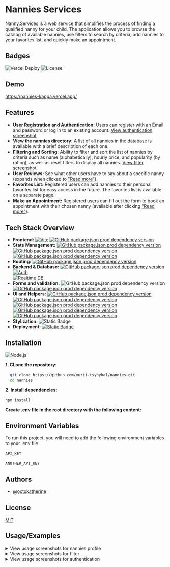 # Nannies Services

Nanny.Services is a web service that simplifies the process of finding a
qualified nanny for your child. The application allows you to browse the catalog
of available nannies, use filters to search by criteria, add nannies to your
favorites list, and quickly make an appointment.

## Badges

![Vercel Deploy](https://deploy-badge.vercel.app/vercel/nannies-kappa)
![License](https://img.shields.io/badge/License-MIT-green.svg)

## Demo

https://nannies-kappa.vercel.app/

## Features

- **User Registration and Authentication:** Users can register with an Email and
  password or log in to an existing account. <a href="#authentication">View
  authentication screenshot</a>
- **View the nannies directory:** A list of all nannies in the database is
  available with a brief description of each one.
- **Filtering and Sorting:** Ability to filter and sort the list of nannies by
  criteria such as name (alphabetically), hourly price, and popularity (by
  rating), as well as reset filters to display all nannies.
  <a href="#filter">View filter screenshot</a>
- **User Reviews:** See what other users have to say about a specific nanny
  (expands when clicked to <a href='#read-more'>"Read more"</a>).
- **Favorites List:** Registered users can add nannies to their personal
  favorites list for easy access in the future. The favorites list is available
  on a separate page.
- **Make an Appointment:** Registered users can fill out the form to book an
  appointment with their chosen nanny (available after clicking
  <a href='#read-more'>"Read more"</a>).

## Tech Stack Overview

- **Frontend:**
  [![Vite](https://img.shields.io/badge/Vite-6.0.5-%23646CFF.svg?style=flat&logo=vite)](https://www.npmjs.com/package/vite/v/6.0.5)
  [![GitHub package.json prod dependency version](https://img.shields.io/github/package-json/dependency-version/yurii-tsyhykal/nannies/react?filename=package.json&logo=react&label=React) ](https://www.npmjs.com/package/react/v/18.3.1)
- **State Management:**
  [![GitHub package.json prod dependency version](https://img.shields.io/github/package-json/dependency-version/yurii-tsyhykal/nannies/%40reduxjs%2Ftoolkit?filename=package.json&logo=redux&logoColor=%23764ABC&label=Redux%20Toolkit&labelColor=white&color=%23764ABC)](https://www.npmjs.com/package/@reduxjs/toolkit/v/2.5.1)
  [![GitHub package.json prod dependency version](https://img.shields.io/github/package-json/dependency-version/yurii-tsyhykal/nannies/react-redux?filename=package.json&logo=redux&logoColor=%23764ABC&label=React%20Redux&labelColor=white&color=%23764ABC) ](https://www.npmjs.com/package/react-redux/v/9.2.0)
  [![GitHub package.json prod dependency version](https://img.shields.io/github/package-json/dependency-version/yurii-tsyhykal/nannies/redux-persist?filename=package.json&logo=redux&logoColor=%23764ABC&label=Redux%20Persist&labelColor=white&color=%23764ABC) ](https://www.npmjs.com/package/redux-persist/v/6.0.0)
- **Routing:**
  [![GitHub package.json prod dependency version](https://img.shields.io/github/package-json/dependency-version/yurii-tsyhykal/nannies/react-router-dom?filename=package.json&style=flat&logo=reactrouter&logoColor=%23CA4245&label=React%20Router%20Dom&color=%23CA4245) ](https://www.npmjs.com/package/react-router-dom/v/7.1.3)
- **Backend & Database:**
  [![GitHub package.json prod dependency version](https://img.shields.io/github/package-json/dependency-version/yurii-tsyhykal/nannies/firebase?style=flat&logo=firebase&logoColor=%23FF7139&label=Firebase&color=%23FF7139) ](https://www.npmjs.com/package/firebase/v/11.2.0)
  [![Auth](https://img.shields.io/badge/Enabled-Firebase_Auth?style=flat&logo=firebase&logoColor=orange&label=Firebase%20Auth&color=%61DAFB) ](https://firebase.google.com/docs/auth)  
   [![Realtime DB](https://img.shields.io/badge/Used-Realtime_Database?style=flat&logo=firebase&logoColor=orange&label=Realtime%20Database&color=%61DAFB) ](https://firebase.google.com/docs/database)
- **Forms and validation:**
  ![GitHub package.json prod dependency version](https://img.shields.io/github/package-json/dependency-version/yurii-tsyhykal/nannies/react-hook-form?filename=package.json&style=flat&logo=reacthookform&logoColor=%23EC5990&label=React%20Hook%20Form&color=%23EC5990)
  [![GitHub package.json prod dependency version](https://img.shields.io/github/package-json/dependency-version/yurii-tsyhykal/nannies/yup?filename=package.json&style=flat&label=Yup&color=%23EC5990) ](https://www.npmjs.com/package/yup/v/1.6.1)
- **UI and Helpers:**
  [![GitHub package.json prod dependency version](https://img.shields.io/github/package-json/dependency-version/yurii-tsyhykal/nannies/react-modal?filename=package.json&style=flat&logo=react&label=React%20Modal) ](https://www.npmjs.com/package/react-modal/v/3.16.3)
  [![GitHub package.json prod dependency version](https://img.shields.io/github/package-json/dependency-version/yurii-tsyhykal/nannies/react-toastify?filename=package.json&style=flat&logo=react&label=React%20Toastify) ](https://www.npmjs.com/package/react-toastify/v/11.0.5)
  [![GitHub package.json prod dependency version](https://img.shields.io/github/package-json/dependency-version/yurii-tsyhykal/nannies/react-select?filename=package.json&style=flat&logo=react&label=React%20Select) ](https://www.npmjs.com/package/react-select/v/5.10.0)
  [![GitHub package.json prod dependency version](https://img.shields.io/github/package-json/dependency-version/yurii-tsyhykal/nannies/dayjs?filename=package.json&style=flat&logo=javascript&label=Day.js) ](https://www.npmjs.com/package/dayjs/v/1.11.13)
  [![GitHub package.json prod dependency version](https://img.shields.io/github/package-json/dependency-version/yurii-tsyhykal/nannies/clsx?filename=package.json&style=flat)](https://www.npmjs.com/package/clsx/v/2.1.1)
- **Stylization:**
  ![Static Badge](https://img.shields.io/badge/Used-css_modules?style=flat&logo=cssmodules&label=CSS%20Modules)
- **Deployment:**
  [![Static Badge](https://img.shields.io/badge/Used-vercel?style=flat&logo=vercel&label=Vercel&labelColor=%23000000) ](https://vercel.com/home)


## Installation

![Node.js](https://img.shields.io/badge/Node.js-v18%2B-blue?style=flat)

**1. CLone the repository**:

```bash
  git clone https://github.com/yurii-tsyhykal/nannies.git
  cd nannies
```
**2. Install dependencies:** 
```bash
npm install
```

**Create .env file in the root directory with the following content:**

## Environment Variables

To run this project, you will need to add the following environment variables to
your .env file

`API_KEY`

`ANOTHER_API_KEY`

## Authors

- [@octokatherine](https://www.github.com/octokatherine)

## License

[MIT](https://choosealicense.com/licenses/mit/)

## Usage/Examples

<details id='read-more'><summary>View usage screenshots for nannies profile</summary>
<img src="public/images/readMe/profileNanny.png"/>
<img src="public/images/readMe/profileNannyDetail.png"/>
</details>

<details id='read-more'><summary>View usage screenshots for filter</summary>
<img src="public/images/readMe/filter.png"/>
</details>

<details id='authentication'><summary>View usage screenshots for authentication</summary>
<img src="public/images/readMe/authenticationBtn.png"/>
<img src="public/images/readMe/signUpForm.png"/>
<img src="public/images/readMe/logInForm.png"/>
</details>
